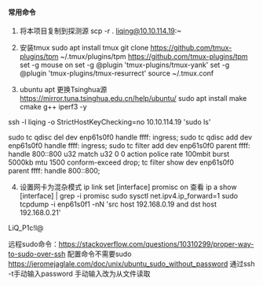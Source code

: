 #### 常用命令
1. 将本项目复制到探测源
scp -r . liqing@10.10.114.19:~

2. 安装tmux
sudo apt install tmux
git clone https://github.com/tmux-plugins/tpm ~/.tmux/plugins/tpm
https://github.com/tmux-plugins/tpm
set -g mouse on
set -g @plugin 'tmux-plugins/tmux-yank'
set -g @plugin 'tmux-plugins/tmux-resurrect'
source ~/.tmux.conf

3. ubuntu apt
更换Tsinghua源 https://mirror.tuna.tsinghua.edu.cn/help/ubuntu/
sudo apt install make cmake g++ iperf3 -y

ssh -l liqing -o StrictHostKeyChecking=no 10.10.114.19 'sudo ls'

sudo tc qdisc del dev enp61s0f0 handle ffff: ingress; sudo tc qdisc add dev enp61s0f0 handle ffff: ingress; sudo tc filter add dev enp61s0f0 parent ffff: handle 800::800 u32 match u32 0 0 action police rate 100mbit burst 5000kb mtu 1500 conform-exceed drop; tc filter show dev enp61s0f0 parent ffff: handle 800::800;

4. 设置网卡为混杂模式
ip link set [interface] promisc on
查看
ip a show [interface] | grep -i promisc
sudo sysctl net.ipv4.ip_forward=1
sudo tcpdump -i enp61s0f1 -nN 'src host 192.168.0.19 and dst host 192.168.0.21'

LiQ_P1c!l@

远程sudo命令：https://stackoverflow.com/questions/10310299/proper-way-to-sudo-over-ssh
配置命令不需要sudo
https://jeromejaglale.com/doc/unix/ubuntu_sudo_without_password
通过ssh -t手动输入password
手动输入改为从文件读取